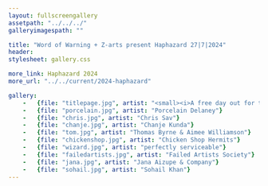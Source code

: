```yaml
---
layout: fullscreengallery
assetpath: "../../../"
galleryimagespath: ""

title: "Word of Warning + Z-arts present Haphazard 27|7|2024"
header:
stylesheet: gallery.css

more_link: Haphazard 2024
more_url: "../../current/2024-haphazard"

gallery:
    -   {file: "titlepage.jpg", artist: "<small><i>A free day out for the curious of all ages at Z-arts, Sat 27 Jul 2024</i> · Puppetfingers at Haphazard 2023</small>"}
    -   {file: "porcelain.jpg", artist: "Porcelain Delaney"}
    -   {file: "chris.jpg", artist: "Chris Sav"}
    -   {file: "chanje.jpg", artist: "Chanje Kunda"} 
    -   {file: "tom.jpg", artist: "Thomas Byrne & Aimee Williamson"}
    -   {file: "chickenshop.jpg", artist: "Chicken Shop Hermits"}
    -   {file: "wizard.jpg", artist: "perfectly serviceable"}
    -   {file: "failedartists.jpg", artist: "Failed Artists Society"}
    -   {file: "jana.jpg", artist: "Jana Aizupe & Company"}
    -   {file: "sohail.jpg", artist: "Sohail Khan"}
---
```

